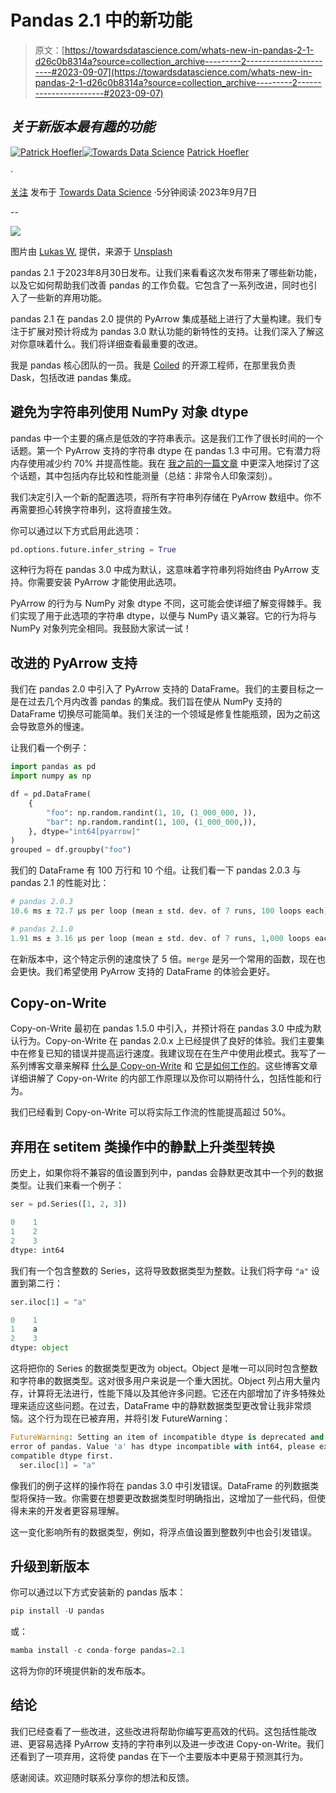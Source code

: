 # Pandas 2.1 中的新功能

> 原文：[https://towardsdatascience.com/whats-new-in-pandas-2-1-d26c0b8314a?source=collection_archive---------2-----------------------#2023-09-07](https://towardsdatascience.com/whats-new-in-pandas-2-1-d26c0b8314a?source=collection_archive---------2-----------------------#2023-09-07)

## *关于新版本最有趣的功能*

[](https://medium.com/@patrick_hoefler?source=post_page-----d26c0b8314a--------------------------------)[![Patrick Hoefler](../Images/35ca9ef1100d8c93dbadd374f0569fe1.png)](https://medium.com/@patrick_hoefler?source=post_page-----d26c0b8314a--------------------------------)[](https://towardsdatascience.com/?source=post_page-----d26c0b8314a--------------------------------)[![Towards Data Science](../Images/a6ff2676ffcc0c7aad8aaf1d79379785.png)](https://towardsdatascience.com/?source=post_page-----d26c0b8314a--------------------------------) [Patrick Hoefler](https://medium.com/@patrick_hoefler?source=post_page-----d26c0b8314a--------------------------------)

·

[关注](https://medium.com/m/signin?actionUrl=https%3A%2F%2Fmedium.com%2F_%2Fsubscribe%2Fuser%2F103b3417e0f5&operation=register&redirect=https%3A%2F%2Ftowardsdatascience.com%2Fwhats-new-in-pandas-2-1-d26c0b8314a&user=Patrick+Hoefler&userId=103b3417e0f5&source=post_page-103b3417e0f5----d26c0b8314a---------------------post_header-----------) 发布于 [Towards Data Science](https://towardsdatascience.com/?source=post_page-----d26c0b8314a--------------------------------) ·5分钟阅读·2023年9月7日[](https://medium.com/m/signin?actionUrl=https%3A%2F%2Fmedium.com%2F_%2Fvote%2Ftowards-data-science%2Fd26c0b8314a&operation=register&redirect=https%3A%2F%2Ftowardsdatascience.com%2Fwhats-new-in-pandas-2-1-d26c0b8314a&user=Patrick+Hoefler&userId=103b3417e0f5&source=-----d26c0b8314a---------------------clap_footer-----------)

--

[](https://medium.com/m/signin?actionUrl=https%3A%2F%2Fmedium.com%2F_%2Fbookmark%2Fp%2Fd26c0b8314a&operation=register&redirect=https%3A%2F%2Ftowardsdatascience.com%2Fwhats-new-in-pandas-2-1-d26c0b8314a&source=-----d26c0b8314a---------------------bookmark_footer-----------)![](../Images/8e89647d8a4a3d7cd6168954effc8280.png)

图片由 [Lukas W.](https://unsplash.com/@theluki?utm_source=unsplash&utm_medium=referral&utm_content=creditCopyText) 提供，来源于 [Unsplash](https://unsplash.com/photos/e3mu-MTj7Xk?utm_source=unsplash&utm_medium=referral&utm_content=creditCopyText)

pandas 2.1 于2023年8月30日发布。让我们来看看这次发布带来了哪些新功能，以及它如何帮助我们改善 pandas 的工作负载。它包含了一系列改进，同时也引入了一些新的弃用功能。

pandas 2.1 在 pandas 2.0 提供的 PyArrow 集成基础上进行了大量构建。我们专注于扩展对预计将成为 pandas 3.0 默认功能的新特性的支持。让我们深入了解这对你意味着什么。我们将详细查看最重要的改进。

我是 pandas 核心团队的一员。我是 [Coiled](https://www.coiled.io) 的开源工程师，在那里我负责 Dask，包括改进 pandas 集成。

## 避免为字符串列使用 NumPy 对象 dtype

pandas 中一个主要的痛点是低效的字符串表示。这是我们工作了很长时间的一个话题。第一个 PyArrow 支持的字符串 dtype 在 pandas 1.3 中可用。它有潜力将内存使用减少约 70% 并提高性能。我在 [我之前的一篇文章](/utilizing-pyarrow-to-improve-pandas-and-dask-workflows-2891d3d96d2b) 中更深入地探讨了这个话题，其中包括内存比较和性能测量（总结：非常令人印象深刻）。

我们决定引入一个新的配置选项，将所有字符串列存储在 PyArrow 数组中。你不再需要担心转换字符串列，这将直接生效。

你可以通过以下方式启用此选项：

```py
pd.options.future.infer_string = True
```

这种行为将在 pandas 3.0 中成为默认，这意味着字符串列将始终由 PyArrow 支持。你需要安装 PyArrow 才能使用此选项。

PyArrow 的行为与 NumPy 对象 dtype 不同，这可能会使详细了解变得棘手。我们实现了用于此选项的字符串 dtype，以便与 NumPy 语义兼容。它的行为将与 NumPy 对象列完全相同。我鼓励大家试一试！

## 改进的 PyArrow 支持

我们在 pandas 2.0 中引入了 PyArrow 支持的 DataFrame。我们的主要目标之一是在过去几个月内改善 pandas 的集成。我们旨在使从 NumPy 支持的 DataFrame 切换尽可能简单。我们关注的一个领域是修复性能瓶颈，因为之前这会导致意外的慢速。

让我们看一个例子：

```py
import pandas as pd
import numpy as np

df = pd.DataFrame(
    {
        "foo": np.random.randint(1, 10, (1_000_000, )),
        "bar": np.random.randint(1, 100, (1_000_000,)),
    }, dtype="int64[pyarrow]"
)
grouped = df.groupby("foo")
```

我们的 DataFrame 有 100 万行和 10 个组。让我们看一下 pandas 2.0.3 与 pandas 2.1 的性能对比：

```py
# pandas 2.0.3
10.6 ms ± 72.7 µs per loop (mean ± std. dev. of 7 runs, 100 loops each)

# pandas 2.1.0
1.91 ms ± 3.16 µs per loop (mean ± std. dev. of 7 runs, 1,000 loops each)
```

在新版本中，这个特定示例的速度快了 5 倍。`merge` 是另一个常用的函数，现在也会更快。我们希望使用 PyArrow 支持的 DataFrame 的体验会更好。

## Copy-on-Write

Copy-on-Write 最初在 pandas 1.5.0 中引入，并预计将在 pandas 3.0 中成为默认行为。Copy-on-Write 在 pandas 2.0.x 上已经提供了良好的体验。我们主要集中在修复已知的错误并提高运行速度。我建议现在在生产中使用此模式。我写了一系列博客文章来解释 [什么是 Copy-on-Write](/a-solution-for-inconsistencies-in-indexing-operations-in-pandas-b76e10719744) 和 [它是如何工作的](/deep-dive-into-pandas-copy-on-write-mode-part-i-26982e7408c6)。这些博客文章详细讲解了 Copy-on-Write 的内部工作原理以及你可以期待什么，包括性能和行为。

我们已经看到 Copy-on-Write 可以将实际工作流的性能提高超过 50%。

## 弃用在 setitem 类操作中的静默上升类型转换

历史上，如果你将不兼容的值设置到列中，pandas 会静默更改其中一个列的数据类型。让我们来看一个例子：

```py
ser = pd.Series([1, 2, 3])

0    1
1    2
2    3
dtype: int64
```

我们有一个包含整数的 Series，这将导致数据类型为整数。让我们将字母 `"a"` 设置到第二行：

```py
ser.iloc[1] = "a"

0    1
1    a
2    3
dtype: object
```

这将把你的 Series 的数据类型更改为 object。Object 是唯一可以同时包含整数和字符串的数据类型。这对很多用户来说是一个重大困扰。Object 列占用大量内存，计算将无法进行，性能下降以及其他许多问题。它还在内部增加了许多特殊处理来适应这些问题。在过去，DataFrame 中的静默数据类型更改曾让我非常烦恼。这个行为现在已被弃用，并将引发 FutureWarning：

```py
FutureWarning: Setting an item of incompatible dtype is deprecated and will raise in a future 
error of pandas. Value 'a' has dtype incompatible with int64, please explicitly cast to a 
compatible dtype first.
  ser.iloc[1] = "a"
```

像我们的例子这样的操作将在 pandas 3.0 中引发错误。DataFrame 的列数据类型将保持一致。你需要在想要更改数据类型时明确指出，这增加了一些代码，但使得未来的开发者更容易理解。

这一变化影响所有的数据类型，例如，将浮点值设置到整数列中也会引发错误。

## 升级到新版本

你可以通过以下方式安装新的 pandas 版本：

```py
pip install -U pandas
```

或：

```py
mamba install -c conda-forge pandas=2.1
```

这将为你的环境提供新的发布版本。

## 结论

我们已经查看了一些改进，这些改进将帮助你编写更高效的代码。这包括性能改进、更容易选择 PyArrow 支持的字符串列以及进一步改进 Copy-on-Write。我们还看到了一项弃用，这将使 pandas 在下一个主要版本中更易于预测其行为。

感谢阅读。欢迎随时联系分享你的想法和反馈。
